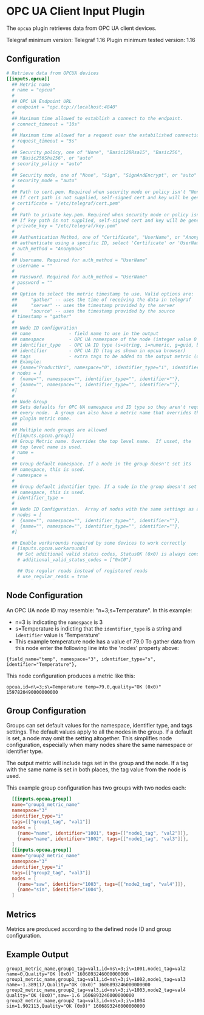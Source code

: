 # OPC UA Client Input Plugin

The `opcua` plugin retrieves data from OPC UA client devices.

Telegraf minimum version: Telegraf 1.16
Plugin minimum tested version: 1.16

## Configuration

```toml @sample.conf
# Retrieve data from OPCUA devices
[[inputs.opcua]]
  ## Metric name
  # name = "opcua"
  #
  ## OPC UA Endpoint URL
  # endpoint = "opc.tcp://localhost:4840"
  #
  ## Maximum time allowed to establish a connect to the endpoint.
  # connect_timeout = "10s"
  #
  ## Maximum time allowed for a request over the estabilished connection.
  # request_timeout = "5s"
  #
  ## Security policy, one of "None", "Basic128Rsa15", "Basic256",
  ## "Basic256Sha256", or "auto"
  # security_policy = "auto"
  #
  ## Security mode, one of "None", "Sign", "SignAndEncrypt", or "auto"
  # security_mode = "auto"
  #
  ## Path to cert.pem. Required when security mode or policy isn't "None".
  ## If cert path is not supplied, self-signed cert and key will be generated.
  # certificate = "/etc/telegraf/cert.pem"
  #
  ## Path to private key.pem. Required when security mode or policy isn't "None".
  ## If key path is not supplied, self-signed cert and key will be generated.
  # private_key = "/etc/telegraf/key.pem"
  #
  ## Authentication Method, one of "Certificate", "UserName", or "Anonymous".  To
  ## authenticate using a specific ID, select 'Certificate' or 'UserName'
  # auth_method = "Anonymous"
  #
  ## Username. Required for auth_method = "UserName"
  # username = ""
  #
  ## Password. Required for auth_method = "UserName"
  # password = ""
  #
  ## Option to select the metric timestamp to use. Valid options are:
  ##     "gather" -- uses the time of receiving the data in telegraf
  ##     "server" -- uses the timestamp provided by the server
  ##     "source" -- uses the timestamp provided by the source
  # timestamp = "gather"
  #
  ## Node ID configuration
  ## name              - field name to use in the output
  ## namespace         - OPC UA namespace of the node (integer value 0 thru 3)
  ## identifier_type   - OPC UA ID type (s=string, i=numeric, g=guid, b=opaque)
  ## identifier        - OPC UA ID (tag as shown in opcua browser)
  ## tags              - extra tags to be added to the output metric (optional)
  ## Example:
  ## {name="ProductUri", namespace="0", identifier_type="i", identifier="2262", tags=[["tag1","value1"],["tag2","value2]]}
  # nodes = [
  #  {name="", namespace="", identifier_type="", identifier=""},
  #  {name="", namespace="", identifier_type="", identifier=""},
  #]
  #
  ## Node Group
  ## Sets defaults for OPC UA namespace and ID type so they aren't required in
  ## every node.  A group can also have a metric name that overrides the main
  ## plugin metric name.
  ##
  ## Multiple node groups are allowed
  #[[inputs.opcua.group]]
  ## Group Metric name. Overrides the top level name.  If unset, the
  ## top level name is used.
  # name =
  #
  ## Group default namespace. If a node in the group doesn't set its
  ## namespace, this is used.
  # namespace =
  #
  ## Group default identifier type. If a node in the group doesn't set its
  ## namespace, this is used.
  # identifier_type =
  #
  ## Node ID Configuration.  Array of nodes with the same settings as above.
  # nodes = [
  #  {name="", namespace="", identifier_type="", identifier=""},
  #  {name="", namespace="", identifier_type="", identifier=""},
  #]

  ## Enable workarounds required by some devices to work correctly
  # [inputs.opcua.workarounds]
    ## Set additional valid status codes, StatusOK (0x0) is always considered valid
    # additional_valid_status_codes = ["0xC0"]

    ## Use regular reads instead of registered reads
    # use_regular_reads = true
```

## Node Configuration

An OPC UA node ID may resemble: "n=3;s=Temperature". In this example:

- n=3 is indicating the `namespace` is 3
- s=Temperature is indicting that the `identifier_type` is a string and `identifier` value is 'Temperature'
- This example temperature node has a value of 79.0
To gather data from this node enter the following line into the 'nodes' property above:

```shell
{field_name="temp", namespace="3", identifier_type="s", identifier="Temperature"},
```

This node configuration produces a metric like this:

```text
opcua,id=n\=3;s\=Temperature temp=79.0,quality="OK (0x0)" 1597820490000000000

```

## Group Configuration

Groups can set default values for the namespace, identifier type, and
tags settings.  The default values apply to all the nodes in the
group.  If a default is set, a node may omit the setting altogether.
This simplifies node configuration, especially when many nodes share
the same namespace or identifier type.

The output metric will include tags set in the group and the node.  If
a tag with the same name is set in both places, the tag value from the
node is used.

This example group configuration has two groups with two nodes each:

```toml
  [[inputs.opcua.group]]
  name="group1_metric_name"
  namespace="3"
  identifier_type="i"
  tags=[["group1_tag", "val1"]]
  nodes = [
    {name="name", identifier="1001", tags=[["node1_tag", "val2"]]},
    {name="name", identifier="1002", tags=[["node1_tag", "val3"]]},
  ]
  [[inputs.opcua.group]]
  name="group2_metric_name"
  namespace="3"
  identifier_type="i"
  tags=[["group2_tag", "val3"]]
  nodes = [
    {name="saw", identifier="1003", tags=[["node2_tag", "val4"]]},
    {name="sin", identifier="1004"},
  ]
```

## Metrics

Metrics are produced according to the defined node ID and group configuration.

## Example Output

```text
group1_metric_name,group1_tag=val1,id=ns\=3;i\=1001,node1_tag=val2 name=0,Quality="OK (0x0)" 1606893246000000000
group1_metric_name,group1_tag=val1,id=ns\=3;i\=1002,node1_tag=val3 name=-1.389117,Quality="OK (0x0)" 1606893246000000000
group2_metric_name,group2_tag=val3,id=ns\=3;i\=1003,node2_tag=val4 Quality="OK (0x0)",saw=-1.6 1606893246000000000
group2_metric_name,group2_tag=val3,id=ns\=3;i\=1004 sin=1.902113,Quality="OK (0x0)" 1606893246000000000
```
